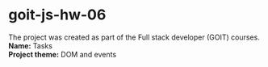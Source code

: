 # goit-js-hw-06
The project was created as part of the Full stack developer (GOIT) courses. <br>
<b>Name:</b> Tasks<br>
<b>Project theme:</b> DOM and events
